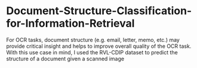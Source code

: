 # Document-Structure-Classification-for-Information-Retrieval
For OCR tasks, document structure (e.g. email, letter, memo, etc.) may provide critical insight and helps to improve overall quality of the OCR task. With this use case in mind, I used the RVL-CDIP dataset to predict the structure of a document given a scanned image
